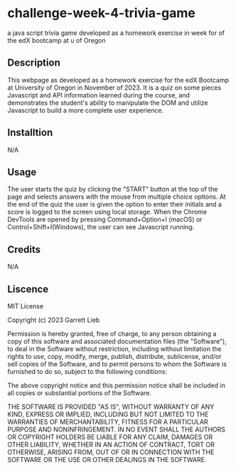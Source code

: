# challenge-week-4-trivia-game
a java script trivia game developed as a homework exercise in week for of the edX bootcamp at u of Oregon

## Description

This webpage as developed as a homework exercise for the edX Bootcamp at University of Oregon in November of 2023. It is a quiz on some pieces Javascript and API information learned during the course, and demonstrates the student's ability to manipulate the DOM and utilize Javascript to build a more complete user experience.  

## Installtion

N/A

## Usage

The user starts the quiz by clicking the "START" button at the top of the page and selects answers with the mouse from multiple choice options.
At the end of the quiz the user is given the option to enter their initials and a score is logged to the screen using local storage. 
When the Chrome DevTools are opened by pressing Command+Option+I (macOS) or Control+Shift+I(Windows), the user can see Javascript running.

## Credits

N/A

## Liscence 

MIT License

Copyright (c) 2023 Garrett Lieb

Permission is hereby granted, free of charge, to any person obtaining a copy of this software and associated documentation files (the "Software"), to deal in the Software without restriction, including without limitation the rights to use, copy, modify, merge, publish, distribute, sublicense, and/or sell copies of the Software, and to permit persons to whom the Software is furnished to do so, subject to the following conditions:

The above copyright notice and this permission notice shall be included in all copies or substantial portions of the Software.

THE SOFTWARE IS PROVIDED "AS IS", WITHOUT WARRANTY OF ANY KIND, EXPRESS OR IMPLIED, INCLUDING BUT NOT LIMITED TO THE WARRANTIES OF MERCHANTABILITY, FITNESS FOR A PARTICULAR PURPOSE AND NONINFRINGEMENT. IN NO EVENT SHALL THE AUTHORS OR COPYRIGHT HOLDERS BE LIABLE FOR ANY CLAIM, DAMAGES OR OTHER LIABILITY, WHETHER IN AN ACTION OF CONTRACT, TORT OR OTHERWISE, ARISING FROM, OUT OF OR IN CONNECTION WITH THE SOFTWARE OR THE USE OR OTHER DEALINGS IN THE SOFTWARE.